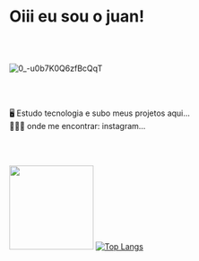 <h1>Oiii eu sou o juan!</h1>
<br>
<br>

![0_-u0b7K0Q6zfBcQqT](https://user-images.githubusercontent.com/99427234/172968101-61372e93-83d0-43fa-86f8-f302b52e84b6.gif)

<br>
<br>

 🖥️  Estudo tecnologia e subo meus projetos aqui...
 <br>
 🤷🏾‍♂️  onde me encontrar: instagram...
 

<br>
<br>

<img height="150em" src="https://github-readme-stats.vercel.app/api?username=juan9321&layout=compact&show_icons=true&theme=dark"/>       [![Top Langs](https://github-readme-stats.vercel.app/api/top-langs/?username=juan9321&layout=compact)](https://github.com/anuraghazra/github-readme-stats)

